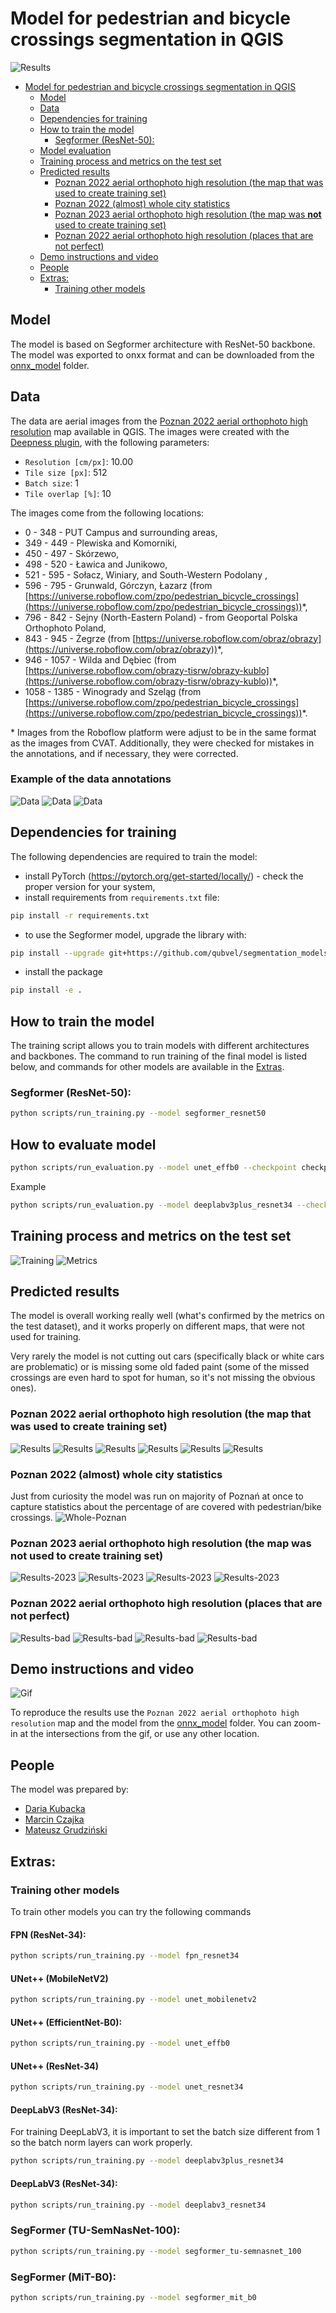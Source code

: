 # Model for pedestrian and bicycle crossings segmentation in QGIS

![Results](media/res_7.jpg)

<!-- TOC -->
* [Model for pedestrian and bicycle crossings segmentation in QGIS](#model-for-pedestrian-and-bicycle-crossings-segmentation-in-qgis)
  * [Model](#model)
  * [Data](#data)
  * [Dependencies for training](#dependencies-for-training)
  * [How to train the model](#how-to-train-the-model)
    * [Segformer (ResNet-50):](#segformer-resnet-50)
  * [Model evaluation](#model-evaluation)
  * [Training process and metrics on the test set](#training-process-and-metrics-on-the-test-set)
  * [Predicted results](#predicted-results)
    * [Poznan 2022 aerial orthophoto high resolution (the map that was used to create training set)](#poznan-2022-aerial-orthophoto-high-resolution-the-map-that-was-used-to-create-training-set)
    * [Poznan 2022 (almost) whole city statistics](#poznan-2022-almost-whole-city-statistics)
    * [Poznan 2023 aerial orthophoto high resolution (the map was **not** used to create training set)](#poznan-2023-aerial-orthophoto-high-resolution-the-map-was-not-used-to-create-training-set)
    * [Poznan 2022 aerial orthophoto high resolution (places that are not perfect)](#poznan-2022-aerial-orthophoto-high-resolution-places-that-are-not-perfect)
  * [Demo instructions and video](#demo-instructions-and-video)
  * [People](#people)
  * [Extras:](#extras)
    * [Training other models](#training-other-models)
<!-- TOC -->

## Model

The model is based on Segformer architecture with ResNet-50 backbone. The model was exported to onxx format and can be downloaded from the [onnx_model](onnx_model) folder.

## Data

The data are aerial images from the [Poznan 2022 aerial orthophoto high resolution](https://qms.nextgis.com/geoservices/5693/) map available in QGIS.
The images were created with the [Deepness plugin](https://plugins.qgis.org/plugins/deepness/), with the following parameters:
- `Resolution [cm/px]`: 10.00
- `Tile size [px]`: 512
- `Batch size`: 1
- `Tile overlap [%]`: 10

The images come from the following locations:
- 0 - 348 - PUT Campus and surrounding areas,
- 349 - 449 - Plewiska and Komorniki,
- 450 - 497 - Skórzewo,
- 498 - 520 - Ławica and Junikowo,
- 521 - 595 - Sołacz, Winiary, and South-Western Podolany ,
- 596 - 795 - Grunwald, Górczyn, Łazarz (from [https://universe.roboflow.com/zpo/pedestrian_bicycle_crossings](https://universe.roboflow.com/zpo/pedestrian_bicycle_crossings))*,
- 796 - 842 - Sejny (North-Eastern Poland) - from Geoportal Polska Orthophoto Poland,
- 843 - 945 - Żegrze (from [https://universe.roboflow.com/obraz/obrazy](https://universe.roboflow.com/obraz/obrazy))*,
- 946 - 1057 - Wilda and Dębiec (from [https://universe.roboflow.com/obrazy-tisrw/obrazy-kublo](https://universe.roboflow.com/obrazy-tisrw/obrazy-kublo))*,
- 1058 - 1385 - Winogrady and Szeląg (from [https://universe.roboflow.com/zpo/pedestrian_bicycle_crossings](https://universe.roboflow.com/zpo/pedestrian_bicycle_crossings))*.

\* Images from the Roboflow platform were adjust to be in the same format as the images from CVAT. Additionally, they were checked for mistakes in the annotations, and if necessary, they were corrected.

### Example of the data annotations
![Data](media/120.png)
![Data](media/230.png)
![Data](media/290.png)
## Dependencies for training

The following dependencies are required to train the model:
- install PyTorch (https://pytorch.org/get-started/locally/) - check the proper version for your system,
- install requirements from `requirements.txt` file:
```bash
pip install -r requirements.txt
```
- to use the Segformer model, upgrade the library with:
```bash
pip install --upgrade git+https://github.com/qubvel/segmentation_models.pytorch
```
- install the package 
```bash
pip install -e .
```

## How to train the model

The training script allows you to train models with different architectures and backbones. The command to run training of the final model is listed below, and commands for other models are available in the [Extras](#extras).

### Segformer (ResNet-50):
```bash
python scripts/run_training.py --model segformer_resnet50 
```

## How to evaluate model 
```bash
python scripts/run_evaluation.py --model unet_effb0 --checkpoint checkpoints/<checkpoint_folder>/best-checkpoint.ckpt --format ckpt --num_samples 5
```
Example
```bash
python scripts/run_evaluation.py --model deeplabv3plus_resnet34 --checkpoint checkpoints/run_20250105-144034/best-checkpoint.ckpt --format ckpt --num_samples 10  --batch_size 4
```

## Training process and metrics on the test set
![Training](media/segformer_resnet50_combined_loss_longer_training.png)
![Metrics](media/metrics_segformer_resnet50_combined_loss_longer_training.jpg)

## Predicted results

The model is overall working really well (what's confirmed by the metrics on the test dataset), and it works properly on different maps, that were not used for training.

Very rarely the model is not cutting out cars (specifically black or white cars are problematic) or is missing some old faded paint (some of the missed crossings are even hard to spot for human, so it's not missing the obvious ones).

### Poznan 2022 aerial orthophoto high resolution (the map that was used to create training set)

![Results](media/res_1.jpg)
![Results](media/res_2.jpg)
![Results](media/res_3.jpg)
![Results](media/res_4.jpg)
![Results](media/res_5.jpg)
![Results](media/res_6.jpg)

### Poznan 2022 (almost) whole city statistics

Just from curiosity the model was run on majority of Poznań at once to capture statistics about the percentage of are covered with pedestrian/bike crossings.
![Whole-Poznan](media/Model_Poznan.jpg)

### Poznan 2023 aerial orthophoto high resolution (the map was **not** used to create training set)
![Results-2023](media/2023-1.jpg)
![Results-2023](media/2023-2.jpg)
![Results-2023](media/2023-3.jpg)
![Results-2023](media/2023-4.jpg)

### Poznan 2022 aerial orthophoto high resolution (places that are not perfect)

![Results-bad](media/bad_1.jpg)
![Results-bad](media/bad_2.jpg)
![Results-bad](media/bad_3.jpg)
![Results-bad](media/bad_4.jpg)

## Demo instructions and video

![Gif](media/QGIS-crossings.gif)

To reproduce the results use the `Poznan 2022 aerial orthophoto high resolution` map and the model from the [onnx_model](onnx_model) folder. You can zoom-in at the intersections from the gif, or use any other location.

## People

The model was prepared by:
- [Daria Kubacka](https://github.com/dariak153)
- [Marcin Czajka](https://github.com/mmcza)
- [Mateusz Grudziński](https://github.com/MateuszGrudzinski)

## Extras:

### Training other models
To train other models you can try the following commands

#### FPN (ResNet-34):
```bash
python scripts/run_training.py --model fpn_resnet34 
```
#### UNet++ (MobileNetV2)
```bash
python scripts/run_training.py --model unet_mobilenetv2 
```
#### UNet++ (EfficientNet-B0):
```bash
python scripts/run_training.py --model unet_effb0
```
#### UNet++ (ResNet-34)
```bash
python scripts/run_training.py --model unet_resnet34
```
#### DeepLabV3 (ResNet-34):
For training DeepLabV3, it is important to set the batch size different from 1 
so the batch norm layers can work properly.
```bash
python scripts/run_training.py --model deeplabv3plus_resnet34
```
#### DeepLabV3 (ResNet-34):
```bash
python scripts/run_training.py --model deeplabv3_resnet34 
```
### SegFormer (TU-SemNasNet-100):
```bash
python scripts/run_training.py --model segformer_tu-semnasnet_100
```
### SegFormer (MiT-B0):
```bash
python scripts/run_training.py --model segformer_mit_b0
```
